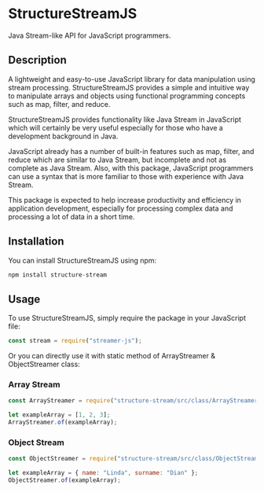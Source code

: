 # StructureStreamJS
Java Stream-like API for JavaScript programmers.

## Description
A lightweight and easy-to-use JavaScript library for data manipulation using stream processing. StructureStreamJS provides a simple and intuitive way to manipulate arrays and objects using functional programming concepts such as map, filter, and reduce. 

StructureStreamJS provides functionality like Java Stream in JavaScript which will certainly be very useful especially for those who have a development background in Java.

JavaScript already has a number of built-in features such as map, filter, and reduce which are similar to Java Stream, but incomplete and not as complete as Java Stream. Also, with this package, JavaScript programmers can use a syntax that is more familiar to those with experience with Java Stream.

This package is expected to help increase productivity and efficiency in application development, especially for processing complex data and processing a lot of data in a short time.

## Installation
You can install StructureStreamJS using npm:
```javascript
npm install structure-stream
```
## Usage
To use StructureStreamJS, simply require the package in your JavaScript file:

```javascript
const stream = require("streamer-js");
```

Or you can directly use it with static method of ArrayStreamer & ObjectStreamer class:

### Array Stream
```javascript
const ArrayStreamer = require("structure-stream/src/class/ArrayStreamer");

let exampleArray = [1, 2, 3];
ArrayStreamer.of(exampleArray);
```

### Object Stream
```javascript
const ObjectStreamer = require("structure-stream/src/class/ObjectStreamer");

let exampleArray = { name: "Linda", surname: "Dian" };
ObjectStreamer.of(exampleArray);
```
